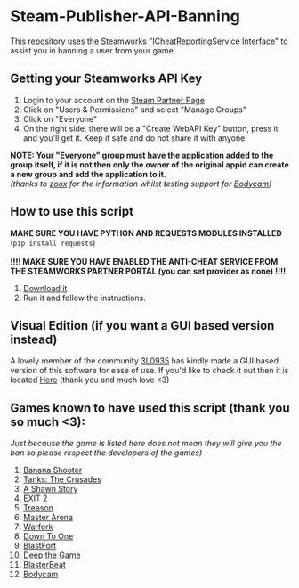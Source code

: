 # Steam-Publisher-API-Banning
This repository uses the Steamworks "ICheatReportingService Interface" to assist you in banning a user from your game.

## Getting your Steamworks API Key
1) Login to your account on the [Steam Partner Page](https://partner.steamgames.com/)
2) Click on "Users & Permissions" and select "Manage Groups"
3) Click on "Everyone"
4) On the right side, there will be a "Create WebAPI Key" button, press it and you'll get it. Keep it safe and do not share it with anyone.

**NOTE: Your "Everyone" group must have the application added to the group itself, if it is not then only the owner of the original appid can create a new group and add the application to it.**
<br>
*(thanks to [zoox](https://x.com/Zo0x_) for the information whilst testing support for [Bodycam](https://store.steampowered.com/app/2406770/Bodycam/))*

## How to use this script
__**MAKE SURE YOU HAVE PYTHON AND REQUESTS MODULES INSTALLED**__ (`pip install requests`)
<br><br>__**!!!! MAKE SURE YOU HAVE ENABLED THE ANTI-CHEAT SERVICE FROM THE STEAMWORKS PARTNER PORTAL (you can set provider as none) !!!!**__
1) [Download it](https://raw.githubusercontent.com/KillaBoi/Steam-Banning-API/master/SteamGameBanAPI.py)
2) Run it and follow the instructions.

## Visual Edition (if you want a GUI based version instead)
A lovely member of the community [3L0935](https://github.com/3L0935) has kindly made a GUI based version of this software for ease of use.
If you'd like to check it out then it is located [Here](https://github.com/3L0935/Steam_Banning_Tool_GUI) (thank you and much love <3)

## Games known to have used this script (thank you so much <3):
*Just because the game is listed here does not mean they will give you the ban so please respect the developers of the games)*

1) [Banana Shooter](https://store.steampowered.com/app/1949740/Banana_Shooter/)
2) [Tanks: The Crusades](https://store.steampowered.com/app/1660910/Tanks_The_Crusades/)
3) [A Shawn Story](https://store.steampowered.com/app/714360/A_Shawn_Story/)
4) [EXIT 2](https://store.steampowered.com/app/1816880/EXIT_2/)
5) [Treason](https://store.steampowered.com/app/1786950/Treason/)
6) [Master Arena](https://store.steampowered.com/app/704020/Master_Arena/)
7) [Warfork](https://store.steampowered.com/app/671610/Warfork/)
8) [Down To One](https://store.steampowered.com/app/334040/Down_To_One/)
9) [BlastFort](https://store.steampowered.com/app/1682790/BlastFort/)
10) [Deep the Game](https://store.steampowered.com/app/1046470/Deep_the_Game/)
11) [BlasterBeat](https://store.steampowered.com/app/1575680/BlasterBeat/)
12) [Bodycam](https://store.steampowered.com/app/2406770/Bodycam/)
